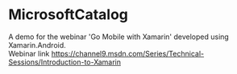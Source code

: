 # MicrosoftCatalog
A demo for the webinar 'Go Mobile with Xamarin' developed using Xamarin.Android.  
Webinar link https://channel9.msdn.com/Series/Technical-Sessions/Introduction-to-Xamarin
